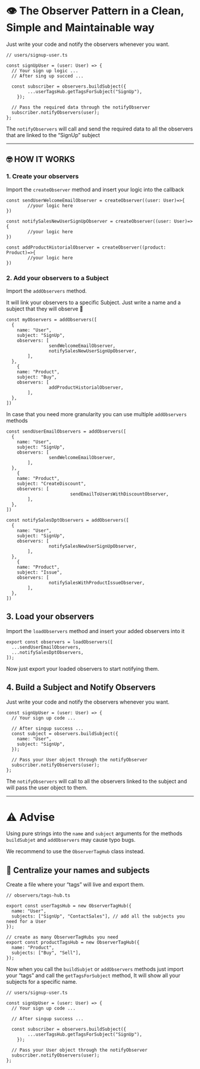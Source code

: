 # 👁️ The Observer Pattern in a Clean, Simple and Maintainable way

Just write your code and notify the observers whenever you want.

```tsx
// users/signup-user.ts

const signUpUser = (user: User) => {
  // Your sign up logic ...
  // After sing up succed ...

  const subscriber = observers.buildSubject({
		...userTagsHub.getTagsForSubject("SignUp"),
	});

  // Pass the required data through the notifyObserver
  subscriber.notifyObservers(user);
};
```

The `notifyObservers` will call and send the required data to all the observers that are linked to the “SignUp” subject

---

## 🤓 HOW IT WORKS

### 1. Create your observers

Import the `createObserver` method and insert your logic into the callback

```tsx
const sendUserWelcomeEmailObserver = createObserver((user: User)=>{
		//your logic here
})

const notifySalesNewUserSignUpObserver = createObserver((user: User)=>{
		//your logic here
})

const addProductHistorialObserver = createObserver((product: Product)=>{
		//your logic here
})
```

### 2. Add your observers to a Subject

Import the `addObservers` method. 

It will link your observers to a specific Subject. Just write a name and a subject that they will observe 👀

```tsx
const myObservers = addObservers([
  {
    name: "User",
    subject: "SignUp",
    observers: [
				sendWelcomeEmailObserver, 
				notifySalesNewUserSignUpObserver,
		],
  },
	{
    name: "Product",
    subject: "Buy",
    observers: [
				addProductHistorialObserver,
		],
  },
])
```

In case that you need more granularity you can use multiple `addObservers` methods

```tsx
const sendUserEmailObservers = addObservers([
  {
    name: "User",
    subject: "SignUp",
    observers: [
				sendWelcomeEmailObserver, 
		],
  },
	{
    name: "Product",
    subject: "CreateDiscount",
    observers: [
						sendEmailToUsersWithDiscountObserver,
		],
  },
])

const notifySalesDptObservers = addObservers([
  {
    name: "User",
    subject: "SignUp",
    observers: [
				notifySalesNewUserSignUpObserver,
		],
  },
	{
    name: "Product",
    subject: "Issue",
    observers: [
				notifySalesWithProductIssueObserver,
		],
  },
])
```

## 3. Load your observers

Import the `loadObservers` method and insert your added observers into it

```tsx
export const observers = loadObservers([
  ...sendUserEmailObservers,
  ...notifySalesDptObservers,
]);
```

Now just export your loaded observers to start notifying them.

## 4. Build a Subject and Notify Observers

 Just write your code and notify the observers whenever you want.

```tsx
const signUpUser = (user: User) => {
  // Your sign up code ...

  // After singup success ...
  const subject = observers.buildSubject({
    name: "User",
    subject: "SignUp",
  });

  // Pass your User object through the notifyObserver
  subscriber.notifyObservers(user);
};
```

The `notifyObservers` will call to all the observers linked to the subject and will pass the user object to them.

---

# ⚠️ Advise

Using pure strings into the `name` and `subject`  arguments for the methods `buildSubjet` and `addObservers` may cause typo bugs.

We recommend to use the `ObserverTagHub` class instead.

## 🎯 Centralize your names and subjects

Create a file where your “tags” will live and export them.

```tsx
// observers/tags-hub.ts

export const userTagsHub = new ObserverTagHub({
  name: "User",
  subjects: ["SignUp", "ContactSales"], // add all the subjects you need for a User
});

// create as many ObserverTagHubs you need
export const productTagsHub = new ObserverTagHub({
  name: "Product",
  subjects: ["Buy", "Sell"],
});
```

Now when you call the `buildSubjet` or `addObservers` methods just import your “tags” and call the `getTagsForSubject` method, It will show all your subjects for a specific name.

```tsx
// users/signup-user.ts

const signUpUser = (user: User) => {
  // Your sign up code ...

  // After singup success ...

  const subscriber = observers.buildSubject({
		...userTagsHub.getTagsForSubject("SignUp"),
	});

  // Pass your User object through the notifyObserver
  subscriber.notifyObservers(user);
};
```